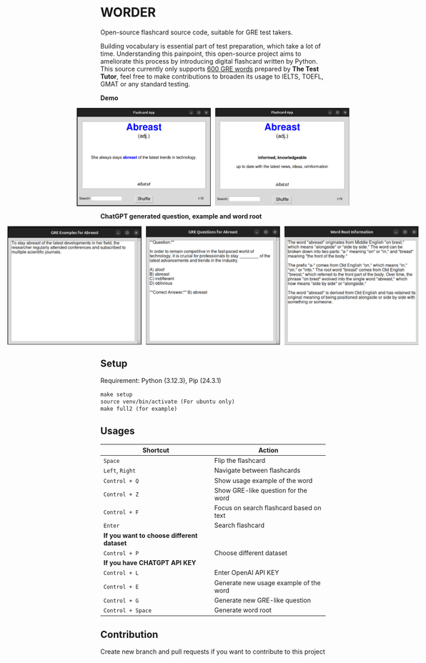 # WORDER
Open-source flashcard source code, suitable for GRE test takers.

Building vocabulary is essential part of test preparation, which take a lot of time. Understanding this painpoint, this open-source project aims to ameliorate this process by introducing digital flashcard written by Python. This source currently only supports [600 GRE words](https://www.youtube.com/watch?v=ztPuECxARHc&t=976s) prepared by **The Test Tutor**, feel free to make contributions to broaden its usage to IELTS, TOEFL, GMAT or any standard testing.




__Demo__
<div style="display: flex; justify-content: center; align-items: center; gap: 10px;">
    <img src="./assets/front.png" alt="Front" title="Front" width="300" />
    <img src="./assets/back.png" alt="Back" title="Back" width="300" />
</div>

__ChatGPT generated question, example and word root__
<div style="display: flex; justify-content: center; align-items: center; gap: 10px;">
    <img src="./assets/generated_example.png" alt="Generated example" title="Front" width="300" />
    <img src="./assets/generated_question.png" alt="Generated question" title="Back" width="300" />
    <img src="./assets/generated_word_root.png" alt="Generated word root" title="Back" width="300" />
</div>



## Setup
Requirement: Python (3.12.3), Pip (24.3.1)
```
make setup
source venv/bin/activate (For ubuntu only)
make full2 (for example)
```

## Usages
| **Shortcut**         | **Action**                               |
|-----------------------|------------------------------------------|
| `Space`              | Flip the flashcard                      |
| `Left`, `Right`      | Navigate between flashcards             |
| `Control + Q`        | Show usage example of the word          |
| `Control + Z`        | Show GRE-like question for the word     |
| `Control + F`        | Focus on search flashcard based on text |
| `Enter`              | Search flashcard                        |
| **If you want to choose different dataset**                      |
| `Control + P`         | Choose different dataset                |
| **If you have CHATGPT API KEY** |                              |
| `Control + L`        | Enter OpenAI API KEY                    |
| `Control + E`        | Generate new usage example of the word  |
| `Control + G`        | Generate new GRE-like question          |
| `Control + Space`    | Generate word root                      | 

## Contribution
Create new branch and pull requests if you want to contribute to this project
